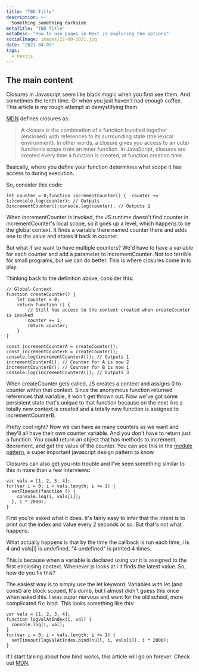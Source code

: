 ```yaml
---
title: "TBD Title"
description: >-
  Something something darkside
metaTitle: "TBD Title"
metaDesc: "How to use pages in Next.js exploring the options"
socialImage: images/22-09-2021.jpg
date: "2021-04-09"
tags:
  - nextjs
---
```


## The main content

Closures in Javascript seem like black magic when you first see them. And sometimes the tenth time. Or when you just haven't had enough coffee. This article is my rough attempt at demystifying them.

[MDN](https://developer.mozilla.org/en-US/docs/Web/JavaScript/Closures) defines closures as:

> A closure is the combination of a function bundled together (enclosed) with references to its surrounding state (the lexical environment). In other words, a closure gives you access to an outer function’s scope from an inner function. In JavaScript, closures are created every time a function is created, at function creation time.

Basically, where you define your function determines what scope it has access to during execution.

So, consider this code:

```
let counter = 0;function incrementCounter() {  counter += 1;}console.log(counter); // Outputs 0incrementCounter();console.log(counter); // Outputs 1
```

When incrementCounter is invoked, the JS runtime doesn't find counter in incrementCounter's local scope, so it goes up a level, which happens to be the global context. It finds a variable there named counter there and adds one to the value and stores it back in counter.

But what if we want to have multiple counters? We'd have to have a variable for each counter and add a parameter to incrementCounter. Not too terrible for small programs, but we can do better. This is where closures come in to play.

Thinking back to the definition above, consider this:

```
// Global Context
function createCounter() {
    let counter = 0;
    return function () {
        // Still has access to the context created when createCounter is invoked
        counter += 1;
        return counter;
    }
}

const incrementCounterA = createCounter();
const incrementCounterB = createCounter();
console.log(incrementCounterA()); // Outputs 1
incrementCounterA(); // Counter for A is now 2
incrementCounterB(); // Counter for B is now 1
console.log(incrementCounterA()); // Outputs 3
```

When createCounter gets called, JS creates a context and assigns 0 to counter within that context. Since the anonymous function returned references that variable, it won't get thrown out. Now we've got some persistent state that's unique to that function because on the next line a totally new context is created and a totally new function is assigned to incrementCounterB.

Pretty cool right? Now we can have as many counters as we want and they'll all have their own counter variable. And you don't have to return just a function. You could return an object that has methods to increment, decrement, and get the value of the counter. You can see this in the [module pattern](https://coryrylan.com/blog/javascript-module-pattern-basics), a super important javascript design pattern to know.

Closures can also get you into trouble and I've seen something similar to this in more than a few interviews:

```
var vals = [1, 2, 3, 4];
for(var i = 0; i < vals.length; i += 1) {
  setTimeout(function () {
    console.log(i, vals[i]);
  }, i * 2000);
}
```

First you're asked what it does. It's fairly easy to infer that the intent is to print out the index and value every 2 seconds or so. But that's not what happens.

What actually happens is that by the time the callback is run each time, i is 4 and vals\[i] is undefined. "4 undefined" is printed 4 times.

This is because when a variable is declared using var it is assigned to the first enclosing context. Whenever js looks at i it finds the latest value. So, how do you fix this?

The easiest way is to simply use the let keyword. Variables with let (and const) are block scoped, It's dumb, but I almost didn't guess this once when asked this. I was super nervous and went for the old school, more complicated fix: bind. This looks something like this:

```
var vals = [1, 2, 3, 4];
function logValAtIndex(i, val) {
  console.log(i, val);
}
for(var i = 0; i < vals.length; i += 1) {
  setTimeout(logValAtIndex.bind(null, i, vals[i]), i * 2000);
}
```

If I start talking about how bind works, this article will go on forever. Check out [MDN](https://developer.mozilla.org/en-US/docs/Web/JavaScript/Reference/Global_Objects/Function/bind).
